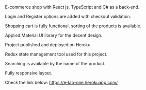 
E-commerce shop with React js, TypeScript and C# as a back-end.

Login and Register options are added with checkout validation.

Shopping cart is fully functional, sorting of the products is available.

Applied Material UI library for the decent design.

Project published and deployed on Heroku.

Redux state management tool used for this project.

Searching is available by the name of the product.

Fully responsive layout.

Check the link below: https://e-lab-one.herokuapp.com/ 
